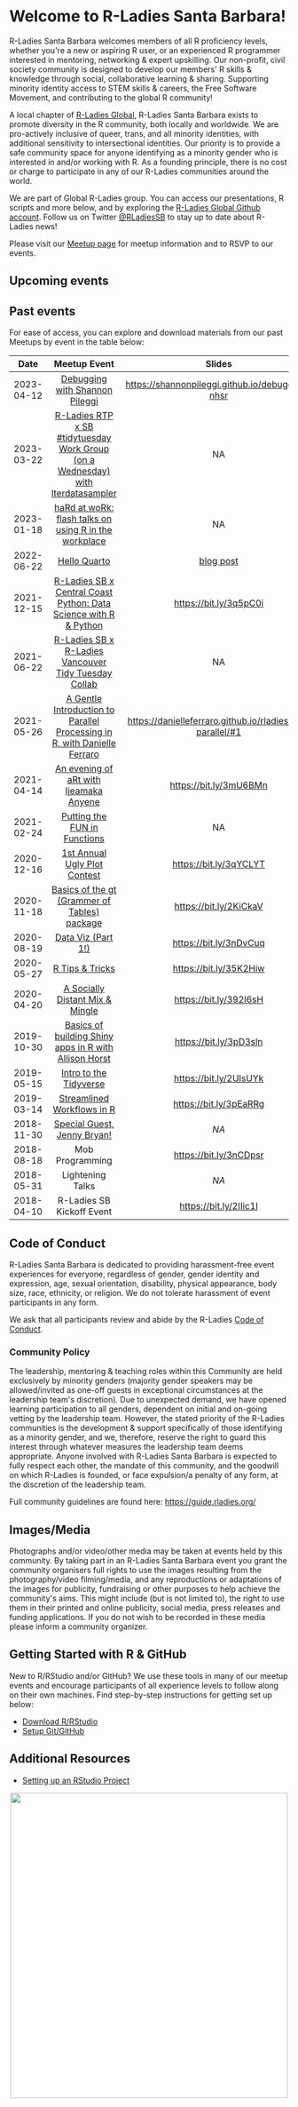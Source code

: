 # Welcome to R-Ladies Santa Barbara!

R-Ladies Santa Barbara welcomes members of all R proficiency levels, whether you're a new or aspiring R user, or an experienced R programmer interested in mentoring, networking & expert upskilling. Our non-profit, civil society community is designed to develop our members' R skills & knowledge through social, collaborative learning & sharing. Supporting minority identity access to STEM skills & careers, the Free Software Movement, and contributing to the global R community!

A local chapter of [R-Ladies Global](https://rladies.org/), R-Ladies Santa Barbara exists to promote diversity in the R community, both locally and worldwide. We are pro-actively inclusive of queer, trans, and all minority identities, with additional sensitivity to intersectional identities. Our priority is to provide a safe community space for anyone identifying as a minority gender who is interested in and/or working with R. As a founding principle, there is no cost or charge to participate in any of our R-Ladies communities around the world.

We are part of Global R-Ladies group. You can access our presentations, R scripts and more below, and by exploring the [R-Ladies Global Github account](https://github.com/rladies). Follow us on Twitter [\@RLadiesSB](https://twitter.com/rladiessb?lang=en) to stay up to date about R-Ladies news!

Please visit our [Meetup page](https://www.meetup.com/rladies-santa-barbara/) for meetup information and to RSVP to our events.

## Upcoming events

## Past events

For ease of access, you can explore and download materials from our past Meetups by event in the table below:

|    Date    |                                                                   Meetup Event                                                                    |                                Slides                                 |                                                                              GitHub Repo                                                                              |                Event Recording                |
|:------------:|:--------------:|:------------:|:------------:|:------------:|
| 2023-04-12 |                         [Debugging with Shannon Pileggi](https://www.meetup.com/rladies-santa-barbara/events/292602795/)                          |           <https://shannonpileggi.github.io/debugging-nhsr>           |                                                                                  NA                                                                                   | <https://www.youtube.com/watch?v=b9zbJq0gOPQ> |
| 2023-03-22 | [R-Ladies RTP x SB #tidytuesday Work Group (on a Wednesday) with lterdatasampler](https://www.meetup.com/rladies-santa-barbara/events/292134359/) |                                  NA                                   | <https://github.com/lter/lterdatasampler> & [scripts here](https://github.com/rladies/meetup-presentations_santabarbara/tree/gh-pages/2023_03_22_rtp_sb_tidy_tuesday) |                      NA                       |
| 2023-01-18 |              [haRd at woRk: flash talks on using R in the workplace](https://www.meetup.com/rladies-santa-barbara/events/290371886)               |                                  NA                                   |                                                                                  NA                                                                                   |                      NA                       |
| 2022-06-22 |                                  [Hello Quarto](https://www.meetup.com/rladies-santa-barbara/events/285849847/)                                   | [blog post](https://www.openscapes.org/blog/2022/06/22/hello-quarto/) |                                                                                  NA                                                                                   | <https://www.youtube.com/watch?v=azVAl343CIU> |
| 2021-12-15 |        [R-Ladies SB x Central Coast Python: Data Science with R & Python](https://www.meetup.com/rladies-santa-barbara/events/281807986/)         |                       <https://bit.ly/3q5pC0i>                        |                            <https://github.com/samanthacsik/RLadiesSB-RvsPython> & <https://github.com/seanhelvey/IntroToPythonForRUsers>                             |           <https://bit.ly/3sg4CH0>            |
| 2021-06-22 |              [R-Ladies SB x R-Ladies Vancouver Tidy Tuesday Collab](https://www.meetup.com/rladies-santa-barbara/events/278687321/)               |                                  NA                                   |                                      <https://github.com/rfordatascience/tidytuesday/blob/master/data/2021/2021-06-22/readme.md>                                      |                      NA                       |
| 2021-05-26 |    [A Gentle Introduction to Parallel Processing in R, with Danielle Ferraro](https://www.meetup.com/rladies-santa-barbara/events/278125270/)     |      <https://danielleferraro.github.io/rladies-sb-parallel/#1>       |                                                       <https://github.com/danielleferraro/rladies-sb-parallel>                                                        |           <https://bit.ly/3p7T8C5>            |
| 2021-04-14 |                     [An evening of aRt with Ijeamaka Anyene](https://www.meetup.com/rladies-santa-barbara/events/277387983/)                      |                       <https://bit.ly/3mU6BMn>                        |                                                            <https://github.com/Ijeamakaanyene/aRt_ggplot>                                                             |           <https://bit.ly/3gfzCks>            |
| 2021-02-24 |                          [Putting the FUN in Functions](https://www.meetup.com/rladies-santa-barbara/events/276153970/)                           |                                  NA                                   |                                                            <https://github.com/an-bui/RLadiesSB-FUNctions>                                                            |           <https://bit.ly/3aUO7qQ>            |
| 2020-12-16 |                          [1st Annual Ugly Plot Contest](https://www.meetup.com/rladies-santa-barbara/events/274923365/)                           |                       <https://bit.ly/3qYCLYT>                        |                                                        <https://github.com/an-bui/RLadiesSB-ugly_plot_contest>                                                        |                     *NA*                      |
| 2020-11-18 |                  [Basics of the gt (Grammer of Tables) package](https://www.meetup.com/rladies-santa-barbara/events/274628867/)                   |                       <https://bit.ly/2KiCkaV>                        |                                                        <https://github.com/j-verstaen/gt_workshop_SB_R_Ladies>                                                        |           <https://bit.ly/3nChz8A>            |
| 2020-08-19 |                               [Data Viz (Part 1!)](https://www.meetup.com/rladies-santa-barbara/events/272478115/)                                |                       <https://bit.ly/3nDvCuq>                        |                                                        <https://github.com/j-verstaen/RLadiesSB-Data-Viz-Pt1>                                                         |                     *NA*                      |
| 2020-05-27 |                                 [R Tips & Tricks](https://www.meetup.com/rladies-santa-barbara/events/270727948/)                                 |                       <https://bit.ly/35K2Hiw>                        |                                 <https://github.com/rladies/meetup-presentations_santabarbara/tree/gh-pages/2020_05_27_r_tips_tricks>                                 |                     *NA*                      |
| 2020-04-20 |                         [A Socially Distant Mix & Mingle](https://www.meetup.com/rladies-santa-barbara/events/270075877/)                         |                       <https://bit.ly/392l6sH>                        |                                                                                 *NA*                                                                                  |                     *NA*                      |
| 2019-10-30 |              [Basics of building Shiny apps in R with Allison Horst](https://www.meetup.com/rladies-santa-barbara/events/265474030/)              |                       <https://bit.ly/3pD3sln>                        |                                                      <https://github.com/allisonhorst/shiny-basics-sb-r-ladies>                                                       |                     *NA*                      |
| 2019-05-15 |                             [Intro to the Tidyverse](https://www.meetup.com/rladies-santa-barbara/events/260710376/)                              |                       <https://bit.ly/2UIsUYk>                        |                                                       <https://github.com/samanthacsik/Intro-to-the-Tidyverse>                                                        |                     *NA*                      |
| 2019-03-14 |                           [Streamlined Workflows in R](https://www.meetup.com/rladies-santa-barbara/events/258825450/)                            |                       <https://bit.ly/3pEaRRg>                        |                                                                                 *NA*                                                                                  |                     *NA*                      |
| 2018-11-30 |                           [Special Guest, Jenny Bryan!](https://www.meetup.com/rladies-santa-barbara/events/256007290/)                           |                                 *NA*                                  |                           <https://github.com/rladies/meetup-presentations_santabarbara/tree/gh-pages/2018_11_30_special_guest_jenny_bryan>                           |                     *NA*                      |
| 2018-08-18 |                                                                  Mob Programming                                                                  |                       <https://bit.ly/3nCDpsr>                        |                                                             <https://github.com/jules32/rladies-ggplot2>                                                              |                     *NA*                      |
| 2018-05-31 |                                                                 Lightening Talks                                                                  |                                 *NA*                                  |                                <https://github.com/rladies/meetup-presentations_santabarbara/tree/gh-pages/2018_05_31_lightningtalks>                                 |                     *NA*                      |
| 2018-04-10 |                                                             R-Ladies SB Kickoff Event                                                             |                       <https://bit.ly/2IIic1I>                        |                                                                                 *NA*                                                                                  |                     *NA*                      |

## Code of Conduct

R-Ladies Santa Barbara is dedicated to providing harassment-free event experiences for everyone, regardless of gender, gender identity and expression, age, sexual orientation, disability, physical appearance, body size, race, ethnicity, or religion. We do not tolerate harassment of event participants in any form.

We ask that all participants review and abide by the R-Ladies [Code of Conduct](https://guide.rladies.org/about/coc/).

### Community Policy

The leadership, mentoring & teaching roles within this Community are held exclusively by minority genders (majority gender speakers may be allowed/invited as one-off guests in exceptional circumstances at the leadership team's discretion). Due to unexpected demand, we have opened learning participation to all genders, dependent on initial and on-going vetting by the leadership team. However, the stated priority of the R-Ladies communities is the development & support specifically of those identifying as a minority gender, and we, therefore, reserve the right to guard this interest through whatever measures the leadership team deems appropriate. Anyone involved with R-Ladies Santa Barbara is expected to fully respect each other, the mandate of this community, and the goodwill on which R-Ladies is founded, or face expulsion/a penalty of any form, at the discretion of the leadership team.

Full community guidelines are found here: <https://guide.rladies.org/>

## Images/Media

Photographs and/or video/other media may be taken at events held by this community. By taking part in an R-Ladies Santa Barbara event you grant the community organisers full rights to use the images resulting from the photography/video filming/media, and any reproductions or adaptations of the images for publicity, fundraising or other purposes to help achieve the community's aims. This might include (but is not limited to), the right to use them in their printed and online publicity, social media, press releases and funding applications. If you do not wish to be recorded in these media please inform a community organizer.

## Getting Started with R & GitHub

New to R/RStudio and/or GitHub? We use these tools in many of our meetup events and encourage participants of all experience levels to follow along on their own machines. Find step-by-step instructions for getting set up below:

-   [Download R/RStudio](https://docs.google.com/document/d/1KLYC_GcDLYeczSjJmZ5h4y525XILJbbL6r2-MxGCdtw/edit?usp=sharing)
-   [Setup Git/GitHub](https://docs.google.com/document/d/1AQ4zAYxPHOObq-snnnRtEdwCC8TwIJsTHwpaKyvEyoA/edit?usp=sharing)

## Additional Resources

-   [Setting up an RStudio Project](https://docs.google.com/document/d/107VCYVyiSzmREd45yyMxnINMr7zCXVZthdgm4-P5sCI/edit?usp=sharing)

<p align="center">

<img src="https://pbs.twimg.com/media/DsevCOkUwAAEFZU?format=jpg&amp;name=medium" width="500" height="550"/>

</p>
